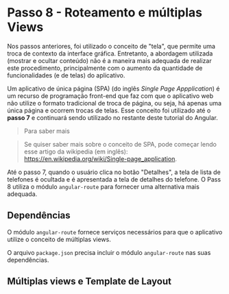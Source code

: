 # Passo 8 - Roteamento e múltiplas Views

Nos passos anteriores, foi utilizado o conceito de "tela", que permite uma troca de contexto da interface gráfica. Entretanto, a abordagem utilizada (mostrar e ocultar conteúdo) não é a maneira mais adequada de realizar este procedimento, principalmente com o aumento da quantidade de funcionalidades (e de telas) do aplicativo.

Um aplicativo de única página (SPA) (do inglês *Single Page Appplication*) é um recurso de programação front-end que faz com que o aplicativo web não utilize o formato tradicional de troca de página, ou seja, há apenas uma única página e ocorrem trocas de telas. Esse conceito foi utilizado até o **passo 7** e continuará sendo utilizado no restante deste tutorial do Angular.

> Para saber mais

> Se quiser saber mais sobre o conceito de SPA, pode começar lendo esse artigo da wikipedia (em inglês): https://en.wikipedia.org/wiki/Single-page_application.

Até o passo 7, quando o usuário clica no botão "Detalhes", a tela de lista de telefones é ocultada e é apresentada a tela de detalhes do telefone. O Pass 8 utiliza o módulo `angular-route` para fornecer uma alternativa mais adequada.

## Dependências

O módulo `angular-route` fornece serviços necessários para que o aplicativo utilize o conceito de múltiplas views. 

O arquivo `package.json` precisa incluir o módulo `angular-route` nas suas dependências.

## Múltiplas views e Template de Layout

